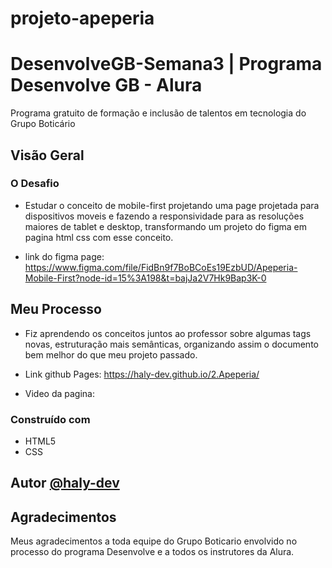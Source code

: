 # projeto-apeperia

# DesenvolveGB-Semana3 | Programa Desenvolve GB - Alura 

Programa gratuito de formação e inclusão de talentos em tecnologia do Grupo Boticário

## Visão Geral

### O Desafio

- Estudar o conceito de mobile-first projetando uma page projetada para dispositivos moveis e fazendo a responsividade para as resoluções maiores de tablet e desktop, transformando um projeto do figma em pagina html css com esse conceito.

- link do figma page: https://www.figma.com/file/FidBn9f7BoBCoEs19EzbUD/Apeperia-Mobile-First?node-id=15%3A198&t=bajJa2V7Hk9Bap3K-0

## Meu Processo

- Fiz aprendendo os conceitos juntos ao professor sobre algumas tags novas, estruturação mais semânticas, organizando assim o documento bem melhor do que meu projeto passado.

- Link github Pages: https://haly-dev.github.io/2.Apeperia/

- Video da pagina:


### Construído com

- HTML5
- CSS

## Autor [@haly-dev](https://www.linkedin.com/in/halysson-franca/)

## Agradecimentos

Meus agradecimentos a toda equipe do Grupo Boticario envolvido no processo do programa Desenvolve e a todos os instrutores da Alura.

